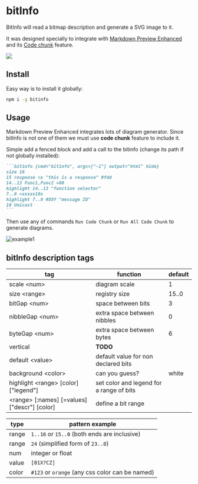 # bitInfo

BitInfo will read a bitmap description and generate a SVG image to it.

It was designed specially to integrate with [Markdown Preview Enhanced](https://shd101wyy.github.io/markdown-preview-enhanced/#/) and its [Code chunk](https://shd101wyy.github.io/markdown-preview-enhanced/#/code-chunk) feature.

<!-- ![](https://img.shields.io/github/issues/xgvargas/bitinfo) -->
<!-- ![](https://img.shields.io/github/forks/xgvargas/bitinfo) -->
<!-- ![](https://img.shields.io/github/stars/xgvargas/bitinfo) -->

![](https://img.shields.io/github/license/xgvargas/bitinfo)

## Install

Easy way is to install it globally:

```bash
npm i -g bitinfo
```

## Usage

Markdown Preview Enhanced integrates lots of diagram generator. Since bitInfo is not one of them we must use **code chunk** feature to include it.

Simple add a fenced block and add a call to the bitinfo (change its path if not globally installed):

````markdown
```bitinfo {cmd="bitinfo", args=["-i"] output="html" hide}
size 16
15 response =x "this is a response" #fdd
14..13 Func1,Func2 =00
highlight 14..13 "function selector"
7..0 =xxxxx10x
highlight 7..0 #88f "message ID"
10 Unicast
```
````

Then use any of commands `Run Code Chunk` or `Run All Code Chunk` to generate diagrams.

<!-- ```bitinfo {cmd="bitinfo", args=["-i"] output="html" hide}
size 16
15 response =x "this is a response" #fdd
14..13 Func1,Func2 =00
highlight 14..13 "function selector"
7..0 =xxxxx10x
highlight 7..0 #88f "message ID"
10 Unicast
``` -->

![example1](images/example1.png)

## bitInfo description tags

| tag                                               | function                                 | default |
| ------------------------------------------------- | ---------------------------------------- | ------- |
| scale \<num>                                      | diagram scale                            | 1       |
| size \<range>                                     | registry size                            | 15..0   |
| bitGap \<num>                                     | space between bits                       | 3       |
| nibbleGap \<num>                                  | extra space between nibbles              | 0       |
| byteGap \<num>                                    | extra space between bytes                | 6       |
| vertical                                          | **TODO**                                 |         |
| default \<value>                                  | default value for non declared bits      |         |
| background \<color>                               | can you guess?                           | white   |
| highlight \<range> \[color] \["legend"]           | set color and legend for a range of bits |         |
| \<range> \[:names] \[=values] \["descr"] \[color] | define a bit range                       |         |

| type  | pattern example                                 |
| ----- | ----------------------------------------------- |
| range | `1..16` or `15..0` (both ends are inclusive)    |
| range | `24` (simplified form of `23..0`)               |
| num   | integer or float                                |
| value | `[01X?CZ]`                                      |
| color | `#123` or `orange` (any css color can be named) |
